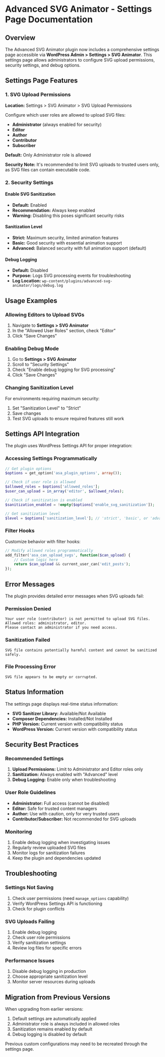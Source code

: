 # Advanced SVG Animator - Settings Page Documentation

## Overview

The Advanced SVG Animator plugin now includes a comprehensive settings page accessible via **WordPress Admin > Settings > SVG Animator**. This settings page allows administrators to configure SVG upload permissions, security settings, and debug options.

## Settings Page Features

### 1. SVG Upload Permissions

**Location:** Settings > SVG Animator > SVG Upload Permissions

Configure which user roles are allowed to upload SVG files:

- **Administrator** (always enabled for security)
- **Editor**
- **Author** 
- **Contributor**
- **Subscriber**

**Default:** Only Administrator role is allowed

**Security Note:** It's recommended to limit SVG uploads to trusted users only, as SVG files can contain executable code.

### 2. Security Settings

#### Enable SVG Sanitization
- **Default:** Enabled
- **Recommendation:** Always keep enabled
- **Warning:** Disabling this poses significant security risks

#### Sanitization Level
- **Strict:** Maximum security, limited animation features
- **Basic:** Good security with essential animation support
- **Advanced:** Balanced security with full animation support (default)

#### Debug Logging
- **Default:** Disabled
- **Purpose:** Logs SVG processing events for troubleshooting
- **Log Location:** `wp-content/plugins/advanced-svg-animator/logs/debug.log`

## Usage Examples

### Allowing Editors to Upload SVGs

1. Navigate to **Settings > SVG Animator**
2. In the "Allowed User Roles" section, check "Editor"
3. Click "Save Changes"

### Enabling Debug Mode

1. Go to **Settings > SVG Animator**
2. Scroll to "Security Settings"
3. Check "Enable debug logging for SVG processing"
4. Click "Save Changes"

### Changing Sanitization Level

For environments requiring maximum security:
1. Set "Sanitization Level" to "Strict"
2. Save changes
3. Test SVG uploads to ensure required features still work

## Settings API Integration

The plugin uses WordPress Settings API for proper integration:

### Accessing Settings Programmatically

```php
// Get plugin options
$options = get_option('asa_plugin_options', array());

// Check if user role is allowed
$allowed_roles = $options['allowed_roles'];
$user_can_upload = in_array('editor', $allowed_roles);

// Check if sanitization is enabled
$sanitization_enabled = !empty($options['enable_svg_sanitization']);

// Get sanitization level
$level = $options['sanitization_level']; // 'strict', 'basic', or 'advanced'
```

### Filter Hooks

Customize behavior with filter hooks:

```php
// Modify allowed roles programmatically
add_filter('asa_can_upload_svgs', function($can_upload) {
    // Custom logic here
    return $can_upload && current_user_can('edit_posts');
});
```

## Error Messages

The plugin provides detailed error messages when SVG uploads fail:

### Permission Denied
```
Your user role (contributor) is not permitted to upload SVG files. 
Allowed roles: administrator, editor. 
Please contact an administrator if you need access.
```

### Sanitization Failed
```
SVG file contains potentially harmful content and cannot be sanitized safely.
```

### File Processing Error
```
SVG file appears to be empty or corrupted.
```

## Status Information

The settings page displays real-time status information:

- **SVG Sanitizer Library:** Available/Not Available
- **Composer Dependencies:** Installed/Not Installed  
- **PHP Version:** Current version with compatibility status
- **WordPress Version:** Current version with compatibility status

## Security Best Practices

### Recommended Settings

1. **Upload Permissions:** Limit to Administrator and Editor roles only
2. **Sanitization:** Always enabled with "Advanced" level
3. **Debug Logging:** Enable only when troubleshooting

### User Role Guidelines

- **Administrator:** Full access (cannot be disabled)
- **Editor:** Safe for trusted content managers
- **Author:** Use with caution, only for very trusted users
- **Contributor/Subscriber:** Not recommended for SVG uploads

### Monitoring

1. Enable debug logging when investigating issues
2. Regularly review uploaded SVG files
3. Monitor logs for sanitization failures
4. Keep the plugin and dependencies updated

## Troubleshooting

### Settings Not Saving
1. Check user permissions (need `manage_options` capability)
2. Verify WordPress Settings API is functioning
3. Check for plugin conflicts

### SVG Uploads Failing
1. Enable debug logging
2. Check user role permissions
3. Verify sanitization settings
4. Review log files for specific errors

### Performance Issues
1. Disable debug logging in production
2. Choose appropriate sanitization level
3. Monitor server resources during uploads

## Migration from Previous Versions

When upgrading from earlier versions:

1. Default settings are automatically applied
2. Administrator role is always included in allowed roles
3. Sanitization remains enabled by default
4. Debug logging is disabled by default

Previous custom configurations may need to be recreated through the settings page.
